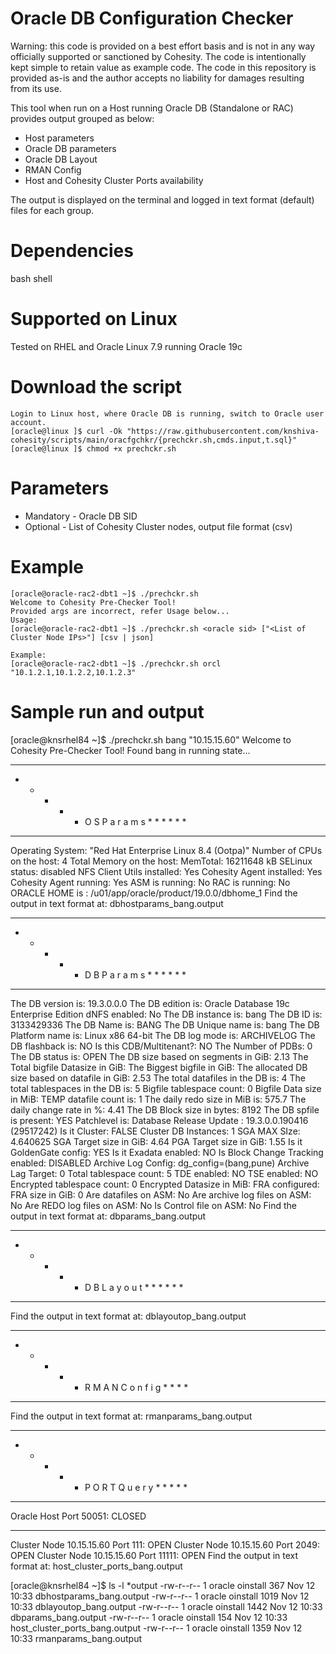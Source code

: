 # Oracle DB Configuration Checker
Warning: this code is provided on a best effort basis and is not in any way officially supported or sanctioned by Cohesity. The code is intentionally kept simple to retain value as example code. The code in this repository is provided as-is and the author accepts no liability for damages resulting from its use.

This tool when run on a Host running Oracle DB (Standalone or RAC) provides output grouped as below:
* Host parameters
* Oracle DB parameters
* Oracle DB Layout
* RMAN Config
* Host and Cohesity Cluster Ports availability

The output is displayed on the terminal and logged in text format (default) files for each group.

# Dependencies
bash shell
	
# Supported on Linux
Tested on RHEL and Oracle Linux 7.9 running Oracle 19c
	
# Download the script
	Login to Linux host, where Oracle DB is running, switch to Oracle user account.
	[oracle@linux ]$ curl -Ok "https://raw.githubusercontent.com/knshiva-cohesity/scripts/main/oracfgchkr/{prechckr.sh,cmds.input,t.sql}"
	[oracle@linux ]$ chmod +x prechckr.sh
 
# Parameters
* Mandatory - Oracle DB SID
* Optional  - List of Cohesity Cluster nodes, output file format (csv)
		
# Example
    [oracle@oracle-rac2-dbt1 ~]$ ./prechckr.sh 
    Welcome to Cohesity Pre-Checker Tool! 
    Provided args are incorrect, refer Usage below... 
    Usage: 
    [oracle@oracle-rac2-dbt1 ~]$ ./prechckr.sh <oracle sid> ["<List of Cluster Node IPs>"] [csv | json]
  
    Example: 
    [oracle@oracle-rac2-dbt1 ~]$ ./prechckr.sh orcl "10.1.2.1,10.1.2.2,10.1.2.3"

# Sample run and output
[oracle@knsrhel84 ~]$ ./prechckr.sh bang "10.15.15.60"
Welcome to Cohesity Pre-Checker Tool!
Found bang in running state...

* * * * * * * * * * * * * * * * * * * * *
* * * * *  O S   P a r a m s  * * * * * *
* * * * * * * * * * * * * * * * * * * * *

Operating System: "Red Hat Enterprise Linux 8.4 (Ootpa)"
Number of CPUs on the host: 4
Total Memory on the host: MemTotal:       16211648 kB
SELinux status:                 disabled
NFS Client Utils installed: Yes
Cohesity Agent installed: Yes
Cohesity Agent running: Yes
ASM is running: No
RAC is running: No
ORACLE HOME is : /u01/app/oracle/product/19.0.0/dbhome_1
Find the output in text format at: dbhostparams_bang.output

* * * * * * * * * * * * * * * * * * * * *
* * * * *  D B   P a r a m s  * * * * * *
* * * * * * * * * * * * * * * * * * * * *

The DB version is: 19.3.0.0.0
The DB edition is: Oracle Database 19c Enterprise Edition
dNFS enabled: No
The DB instance is: bang
The DB ID is: 3133429336
The DB Name is: BANG
The DB Unique name is: bang
The DB Platform name is: Linux x86 64-bit
The DB log mode is: ARCHIVELOG
The DB flashback is: NO
Is this CDB/Multitenant?: NO
The Number of PDBs: 0
The DB status is: OPEN
The DB size based on segments in GiB: 2.13
The Total bigfile Datasize in GiB:
The Biggest bigfile in GiB:
The allocated DB size based on datafile in GiB: 2.53
The total datafiles in the DB is: 4
The total tablespaces in the DB is: 5
Bigfile tablespace count: 0
Bigfile Data size in MiB:
TEMP datafile count is: 1
The daily redo size in MiB is: 575.7
The daily change rate in %: 4.41
The DB Block size in bytes: 8192
The DB spfile is present: YES
Patchlevel is: Database Release Update : 19.3.0.0.190416 (29517242)
Is it Cluster: FALSE
Cluster DB Instances: 1
SGA MAX SIze: 4.640625
SGA Target size in GiB: 4.64
PGA Target size in GiB: 1.55
Is it GoldenGate config: YES
Is it Exadata enabled: NO
Is Block Change Tracking enabled: DISABLED
Archive Log Config: dg_config=(bang,pune)
Archive Lag Target: 0
Total tablespace count: 5
TDE enabled: NO
TSE enabled: NO
Encrypted tablespace count: 0
Encrypted Datasize in MiB:
FRA configured:
FRA size in GiB: 0
Are datafiles on ASM: No
Are archive log files on ASM: No
Are REDO log files on ASM: No
Is Control file on ASM: No
Find the output in text format at: dbparams_bang.output

* * * * * * * * * * * * * * * * * * * * *
* * * * *  D B   L a y o u t  * * * * * *
* * * * * * * * * * * * * * * * * * * * *

Find the output in text format at: dblayoutop_bang.output

* * * * * * * * * * * * * * * * * * * * *
* * * * *  R M A N   C o n f i g  * * * *
* * * * * * * * * * * * * * * * * * * * *

Find the output in text format at: rmanparams_bang.output

* * * * * * * * * * * * * * * * * * * * *
* * * * *  P O R T   Q u e r y  * * * * *
* * * * * * * * * * * * * * * * * * * * *

Oracle Host Port 50051: CLOSED
- - -
Cluster Node 10.15.15.60 Port 111: OPEN
Cluster Node 10.15.15.60 Port 2049: OPEN
Cluster Node 10.15.15.60 Port 11111: OPEN
Find the output in text format at: host_cluster_ports_bang.output

[oracle@knsrhel84 ~]$ ls -l *output
-rw-r--r-- 1 oracle oinstall  367 Nov 12 10:33 dbhostparams_bang.output
-rw-r--r-- 1 oracle oinstall 1019 Nov 12 10:33 dblayoutop_bang.output
-rw-r--r-- 1 oracle oinstall 1442 Nov 12 10:33 dbparams_bang.output
-rw-r--r-- 1 oracle oinstall  154 Nov 12 10:33 host_cluster_ports_bang.output
-rw-r--r-- 1 oracle oinstall 1359 Nov 12 10:33 rmanparams_bang.output
